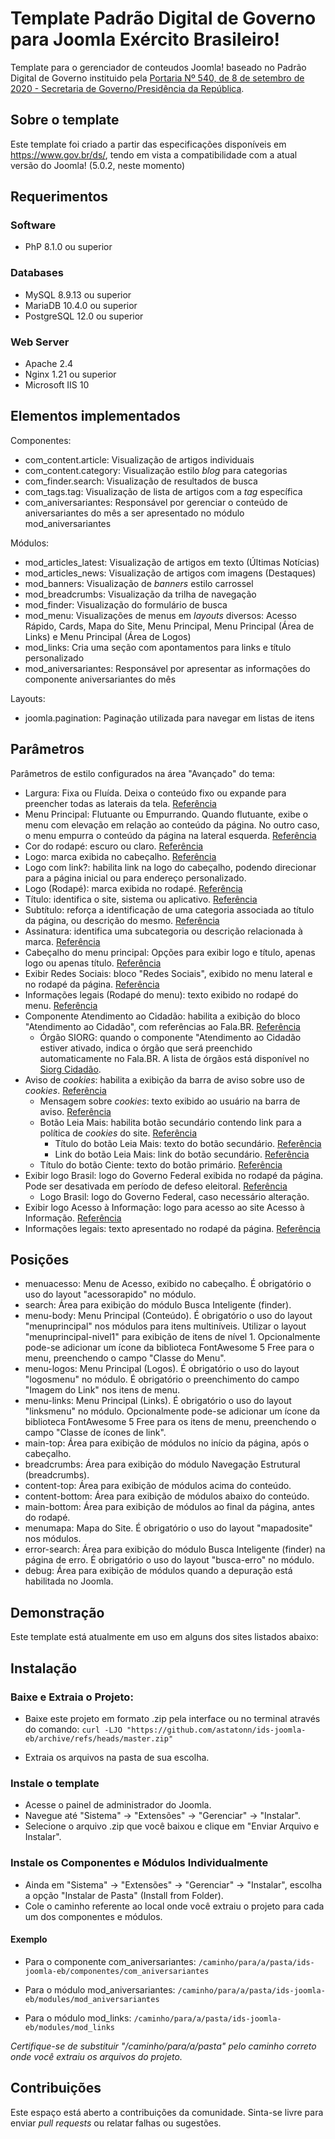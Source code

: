 # Template Padrão Digital de Governo para Joomla Exército Brasileiro!
Template para o gerenciador de conteudos Joomla! baseado no Padrão Digital de Governo instituido pela [Portaria Nº 540, de 8 de setembro de 2020 - Secretaria de Governo/Presidência da República](https://www.in.gov.br/en/web/dou/-/portaria-n-540-de-8-de-setembro-de-2020-276907456).

## Sobre o template
Este template foi criado a partir das especificações disponíveis em https://www.gov.br/ds/, tendo em vista a compatibilidade com a atual versão do Joomla! (5.0.2, neste momento)

## Requerimentos
### Software
- PhP 8.1.0 ou superior

### Databases
- MySQL 8.9.13 ou superior
- MariaDB 10.4.0 ou superior
- PostgreSQL 12.0 ou superior

### Web Server
- Apache 2.4
- Nginx 1.21 ou superior
- Microsoft IIS 10

## Elementos implementados

Componentes:
* com_content.article: Visualização de artigos individuais
* com_content.category: Visualização estilo _blog_ para categorias
* com_finder.search: Visualização de resultados de busca
* com_tags.tag: Visualização de lista de artigos com a _tag_ específica
* com_aniversariantes: Responsável por gerenciar o conteúdo de aniversariantes do mês a ser apresentado no módulo mod_aniversariantes

Módulos:
* mod_articles_latest: Visualização de artigos em texto (Últimas Notícias)
* mod_articles_news: Visualização de artigos com imagens (Destaques)
* mod_banners: Visualização de _banners_ estilo carrossel
* mod_breadcrumbs: Visualização da trilha de navegação
* mod_finder: Visualização do formulário de busca
* mod_menu: Visualizações de menus em _layouts_ diversos: Acesso Rápido, Cards, Mapa do Site, Menu Principal, Menu Principal (Área de Links) e Menu Principal (Área de Logos)
* mod_links: Cria uma seção com apontamentos para links e título personalizado
* mod_aniversariantes: Responsável por apresentar as informações do componente aniversariantes do mês

Layouts:
* joomla.pagination: Paginação utilizada para navegar em listas de itens

## Parâmetros
Parâmetros de estilo configurados na área "Avançado" do tema:
* Largura: Fixa ou Fluída. Deixa o conteúdo fixo ou expande para preencher todas as laterais da tela. [Referência](https://www.gov.br/ds/components/menu?tab=desenvolvedor)
* Menu Principal: Flutuante ou Empurrando. Quando flutuante, exibe o menu com elevação em relação ao conteúdo da página. No outro caso, o menu empurra o conteúdo da página na lateral esquerda. [Referência](https://www.gov.br/ds/components/menu?tab=desenvolvedor)
* Cor do rodapé: escuro ou claro. [Referência](https://www.gov.br/ds/components/footer?tab=desenvolvedor)
* Logo: marca exibida no cabeçalho. [Referência](https://www.gov.br/ds/components/header?tab=desenvolvedor)
* Logo com link?: habilita link na logo do cabeçalho, podendo direcionar para a página inicial ou para endereço personalizado.
* Logo (Rodapé): marca exibida no rodapé. [Referência](https://www.gov.br/ds/components/footer?tab=desenvolvedor)
* Título: identifica o site, sistema ou aplicativo. [Referência](https://www.gov.br/ds/components/header?tab=desenvolvedor)
* Subtítulo: reforça a identificação de uma categoria associada ao título da página, ou descrição do mesmo. [Referência](https://www.gov.br/ds/components/header?tab=desenvolvedor)
* Assinatura: identifica uma subcategoria ou descrição relacionada à marca. [Referência](https://www.gov.br/ds/components/header?tab=desenvolvedor)
* Cabeçalho do menu principal: Opções para exibir logo e título, apenas logo ou apenas título. [Referência](https://www.gov.br/ds/components/header?tab=desenvolvedor)
* Exibir Redes Sociais: bloco "Redes Sociais", exibido no menu lateral e no rodapé da página. [Referência](https://www.gov.br/ds/components/menu?tab=desenvolvedor)
* Informações legais (Rodapé do menu): texto exibido no rodapé do menu. [Referência](https://www.gov.br/ds/components/menu?tab=desenvolvedor)
* Componente Atendimento ao Cidadão: habilita a exibição do bloco "Atendimento ao Cidadão", com referências ao Fala.BR. [Referência](https://www.gov.br/governodigital/pt-br/legislacao/gov-br/gov_br_manual_de_diretrizes.pdf)
  * Órgão SIORG: quando o componente "Atendimento ao Cidadão estiver ativado, indica o órgão que será preenchido automaticamente no Fala.BR. A lista de órgãos está disponível no [Siorg Cidadão](https://siorg.gov.br/siorg-cidadao-webapp/resources/app/consulta-estrutura.html).
* Aviso de _cookies_: habilita a exibição da barra de aviso sobre uso de _cookies_. [Referência](https://www.gov.br/ds/components/cookiebar?tab=desenvolvedor)
  * Mensagem sobre _cookies_: texto exibido ao usuário na barra de aviso. [Referência](https://www.gov.br/ds/components/cookiebar?tab=desenvolvedor)
  * Botão Leia Mais: habilita botão secundário contendo link para a política de _cookies_ do site. [Referência](https://www.gov.br/ds/components/cookiebar?tab=desenvolvedor)
    * Título do botão Leia Mais: texto do botão secundário. [Referência](https://www.gov.br/ds/components/cookiebar?tab=desenvolvedor)
    * Link do botão Leia Mais: link do botão secundário. [Referência](https://www.gov.br/ds/components/cookiebar?tab=desenvolvedor)
  * Título do botão Ciente: texto do botão primário. [Referência](https://www.gov.br/ds/components/cookiebar?tab=desenvolvedor)
* Exibir logo Brasil: logo do Governo Federal exibida no rodapé da página. Pode ser desativada em período de defeso eleitoral. [Referência](https://www.gov.br/ds/components/footer?tab=desenvolvedor)
  * Logo Brasil: logo do Governo Federal, caso necessário alteração.
* Exibir logo Acesso à Informação: logo para acesso ao site Acesso à Informação. [Referência](https://www.gov.br/ds/components/footer?tab=desenvolvedor)
* Informações legais: texto apresentado no rodapé da página. [Referência](https://www.gov.br/ds/components/footer?tab=desenvolvedor)

## Posições
* menuacesso: Menu de Acesso, exibido no cabeçalho. É obrigatório o uso do layout "acessorapido" no módulo.
* search: Área para exibição do módulo Busca Inteligente (finder).
* menu-body: Menu Principal (Conteúdo). É obrigatório o uso do layout "menuprincipal" nos módulos para itens multiníveis. Utilizar o layout "menuprincipal-nivel1" para exibição de itens de nível 1. Opcionalmente pode-se adicionar um ícone da biblioteca FontAwesome 5 Free para o menu, preenchendo o campo "Classe do Menu".
* menu-logos: Menu Principal (Logos). É obrigatório o uso do layout "logosmenu" no módulo. É obrigatório o preenchimento do campo "Imagem do Link" nos itens de menu.
* menu-links: Menu Principal (Links). É obrigatório o uso do layout "linksmenu" no módulo. Opcionalmente pode-se adicionar um ícone da biblioteca FontAwesome 5 Free para os itens de menu, preenchendo o campo "Classe de ícones de link".
* main-top: Área para exibição de módulos no início da página, após o cabeçalho.
* breadcrumbs: Área para exibição do módulo Navegação Estrutural (breadcrumbs).
* content-top: Área para exibição de módulos acima do conteúdo.
* content-bottom: Área para exibição de módulos abaixo do conteúdo.
* main-bottom: Área para exibição de módulos ao final da página, antes do rodapé.
* menumapa: Mapa do Site. É obrigatório o uso do layout "mapadosite" nos módulos.
* error-search: Área para exibição do módulo Busca Inteligente (finder) na página de erro. É obrigatório o uso do layout "busca-erro" no módulo.
* debug: Área para exibição de módulos quando a depuração está habilitada no Joomla.

## Demonstração
Este template está atualmente em uso em alguns dos sites listados abaixo:

## Instalação
### Baixe e Extraia o Projeto:

- Baixe este projeto em formato .zip pela interface ou no terminal através do comando:
``` curl -LJO "https://github.com/astatonn/ids-joomla-eb/archive/refs/heads/master.zip" ```

- Extraia os arquivos na pasta de sua escolha.

### Instale o template
- Acesse o painel de administrador do Joomla.
- Navegue até "Sistema" -> "Extensões" -> "Gerenciar" -> "Instalar".
- Selecione o arquivo .zip que você baixou e clique em "Enviar Arquivo e Instalar".

### Instale os Componentes e Módulos Individualmente
- Ainda em "Sistema" -> "Extensões" -> "Gerenciar" -> "Instalar", escolha a opção "Instalar de Pasta" (Install from Folder).
- Cole o caminho referente ao local onde você extraiu o projeto para cada um dos componentes e módulos.

#### Exemplo
- Para o componente com_aniversariantes:
```/caminho/para/a/pasta/ids-joomla-eb/componentes/com_aniversariantes```

- Para o módulo mod_aniversariantes:
```/caminho/para/a/pasta/ids-joomla-eb/modules/mod_aniversariantes```

- Para o módulo mod_links:
```/caminho/para/a/pasta/ids-joomla-eb/modules/mod_links```

*Certifique-se de substituir "/caminho/para/a/pasta" pelo caminho correto onde você extraiu os arquivos do projeto.*


## Contribuições
Este espaço está aberto a contribuições da comunidade. Sinta-se livre para enviar _pull requests_ ou relatar falhas ou sugestões.
